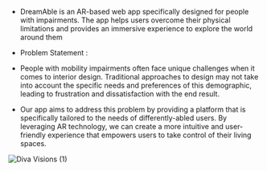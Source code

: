 - DreamAble is an AR-based web app specifically designed for people with impairments. The app helps users overcome their physical limitations and provides an immersive experience to explore the world around them
- Problem Statement :
- People with mobility impairments often face unique challenges when it comes to interior design. Traditional approaches to design may not take into account the specific needs and preferences of this demographic, leading to frustration and dissatisfaction with the end result.

- Our app aims to address this problem by providing a platform that is specifically tailored to the needs of differently-abled users. By leveraging AR technology, we can create a more intuitive and user-friendly experience that empowers users to take control of their living spaces.

![Diva Visions (1)](https://user-images.githubusercontent.com/75380267/230713580-63569f3d-67b6-4c91-a9eb-27d4e63cb4f0.jpg)

